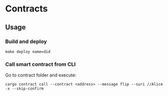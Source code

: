 # Contracts

## Usage

### Build and deploy

```shell
make deploy name=did
```

### Call smart contract from CLI

Go to contract folder and execute:

```shell
cargo contract call --contract <address> --message flip --suri //Alice -x --skip-confirm
```
